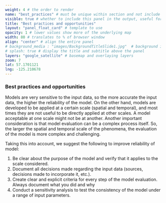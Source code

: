 ```yaml
---
weight: 4 # the order to render
name: "best_practices" # must be unique within section and not include special characters
visible: true # whether to include this panel in the output, useful for testing
title: "Best practices and opportunities"
layout: "panel_float_card" # template to use
opacity: 1 # lower values show more of the underlying map
width: 80 # translates to % of browser window
align: "center" # align the entire panel
# background_media : "images/BackgroundTitleSlide1.jpg"  # background image rendered behind the panel, covering map
# splash: true # display the title and subtitle above the panel
layers: "google_satellite" # basemap and overlaying layers
zoom: 7
lat: 57.1701121
lng: -125.210678
---
```


### Best practices and opportunities

Models are very sensitive to the input data, so the more accurate the input data, the higher the reliability of the model. On the other hand, models are developed to be applied at a certain scale (spatial and temporal), and most times they are not useful to be directly applied at other scales. A model acceptable at one scale might not be at another. Another important consideration is that model evaluation can be a complex process itself. So, the larger the spatial and temporal scale of the phenomena, the evaluation of the model is more complex and challenging.

Taking this into account, we suggest the following to improve reliability of model:

1. Be clear about the purpose of the model and verify that it applies to the scale considered.  
2. Document all decisions made regarding the input data (sources, decisions made to incorporate it, etc.).  
3. Create clear and explicit criteria for every step of the model evaluation. Always document what you did and why  
4. Conduct a sensitivity analysis to test the consistency of the model under a range of input parameters.
